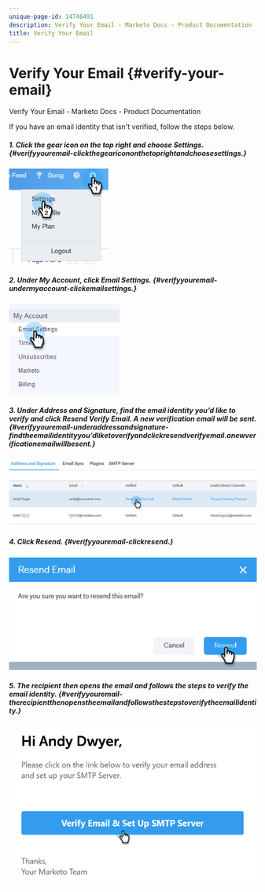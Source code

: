 ```yaml
---
unique-page-id: 14746491
description: Verify Your Email - Marketo Docs - Product Documentation
title: Verify Your Email
---
```


# Verify Your Email {#verify-your-email}

Verify Your Email - Marketo Docs - Product Documentation

If you have an email identity that isn't verified, follow the steps below.

##### 1. Click the gear icon on the top right and choose Settings. {#verifyyouremail-clickthegearicononthetoprightandchoosesettings.}

![](assets/one-1.png)

##### 2. Under My Account, click Email Settings. {#verifyyouremail-undermyaccount-clickemailsettings.}

![](assets/two-1.png)

##### 3. Under Address and Signature, find the email identity you’d like to verify and click Resend Verify Email. A new verification email will be sent. {#verifyyouremail-underaddressandsignature-findtheemailidentityyou’dliketoverifyandclickresendverifyemail.anewverificationemailwillbesent.}

![](assets/three-1.png)

##### 4. Click Resend. {#verifyyouremail-clickresend.}

![](assets/four-1.png)

##### 5. The recipient then opens the email and follows the steps to verify the email identity. {#verifyyouremail-therecipientthenopenstheemailandfollowsthestepstoverifytheemailidentity.}

![](assets/five-1.png)

